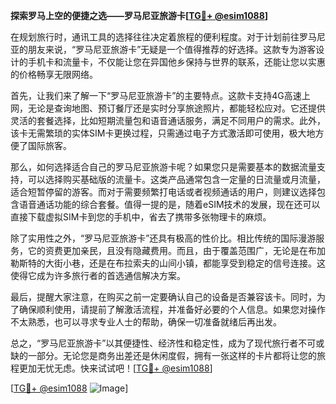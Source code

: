 **探索罗马上空的便捷之选——罗马尼亚旅游卡[[TG💪+ @esim1088](https://t.me/s/esim1088)]**

在规划旅行时，通讯工具的选择往往决定着旅程的便利程度。对于计划前往罗马尼亚的朋友来说，“罗马尼亚旅游卡”无疑是一个值得推荐的好选择。这款专为游客设计的手机卡和流量卡，不仅能让您在异国他乡保持与世界的联系，还能让您以实惠的价格畅享无限网络。

首先，让我们来了解一下“罗马尼亚旅游卡”的主要特点。这款卡支持4G高速上网，无论是查询地图、预订餐厅还是实时分享旅途照片，都能轻松应对。它还提供灵活的套餐选择，比如短期流量包和语音通话服务，满足不同用户的需求。此外，该卡无需繁琐的实体SIM卡更换过程，只需通过电子方式激活即可使用，极大地方便了国际旅客。

那么，如何选择适合自己的罗马尼亚旅游卡呢？如果您只是需要基本的数据流量支持，可以选择购买基础版的流量卡。这类产品通常包含一定量的日流量或月流量，适合短暂停留的游客。而对于需要频繁打电话或者视频通话的用户，则建议选择包含语音通话功能的综合套餐。值得一提的是，随着eSIM技术的发展，现在还可以直接下载虚拟SIM卡到您的手机中，省去了携带多张物理卡的麻烦。

除了实用性之外，“罗马尼亚旅游卡”还具有极高的性价比。相比传统的国际漫游服务，它的资费更加亲民，且没有隐藏费用。而且，由于覆盖范围广，无论是在布加勒斯特的大街小巷，还是在布拉索夫的山间小镇，都能享受到稳定的信号连接。这使得它成为许多旅行者的首选通信解决方案。

最后，提醒大家注意，在购买之前一定要确认自己的设备是否兼容该卡。同时，为了确保顺利使用，请提前了解激活流程，并准备好必要的个人信息。如果您对操作不太熟悉，也可以寻求专业人士的帮助，确保一切准备就绪后再出发。

总之，“罗马尼亚旅游卡”以其便捷性、经济性和稳定性，成为了现代旅行者不可或缺的一部分。无论您是商务出差还是休闲度假，拥有一张这样的卡片都将让您的旅程更加无忧无虑。快来试试吧！[[TG💪+ @esim1088](https://t.me/s/esim1088)]

[[TG💪+ @esim1088](https://t.me/s/esim1088) ![Image](https://i.postimg.cc/4NQfJmqS/Snipaste-2025-05-13-00-14-12.png)]
